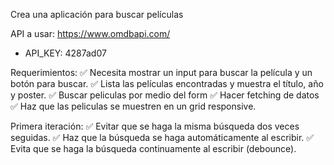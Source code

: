 
Crea una aplicación para buscar películas

API a usar:
https://www.omdbapi.com/
- API_KEY: 4287ad07

Requerimientos:
✅  Necesita mostrar un input para buscar la película y un botón para buscar.
✅  Lista las películas encontradas y muestra el título, año y poster.
✅ Buscar peliculas por medio del form
✅ Hacer fetching de datos
✅ Haz que las peliculas se muestren en un grid responsive.

Primera iteración:
✅ Evitar que se haga la misma búsqueda dos veces seguidas.
✅ Haz que la búsqueda se haga automáticamente al escribir.
✅ Evita que se haga la búsqueda continuamente al escribir (debounce).